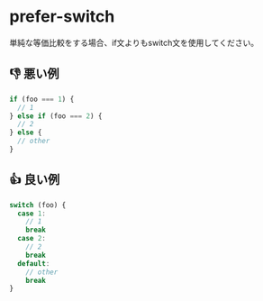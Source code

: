 # prefer-switch

単純な等価比較をする場合、if文よりもswitch文を使用してください。

## :thumbsdown: 悪い例

```ts
if (foo === 1) {
  // 1
} else if (foo === 2) {
  // 2
} else {
  // other
}
```

## :thumbsup: 良い例

```ts
switch (foo) {
  case 1:
    // 1
    break
  case 2:
    // 2
    break
  default:
    // other
    break
}
```
